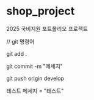 # shop_project
2025 국비지원 포트폴리오 프로젝트

// git 명령어

git add .

git commit -m "메세지"

git push origin develop


테스트 메세지 = "테스트"